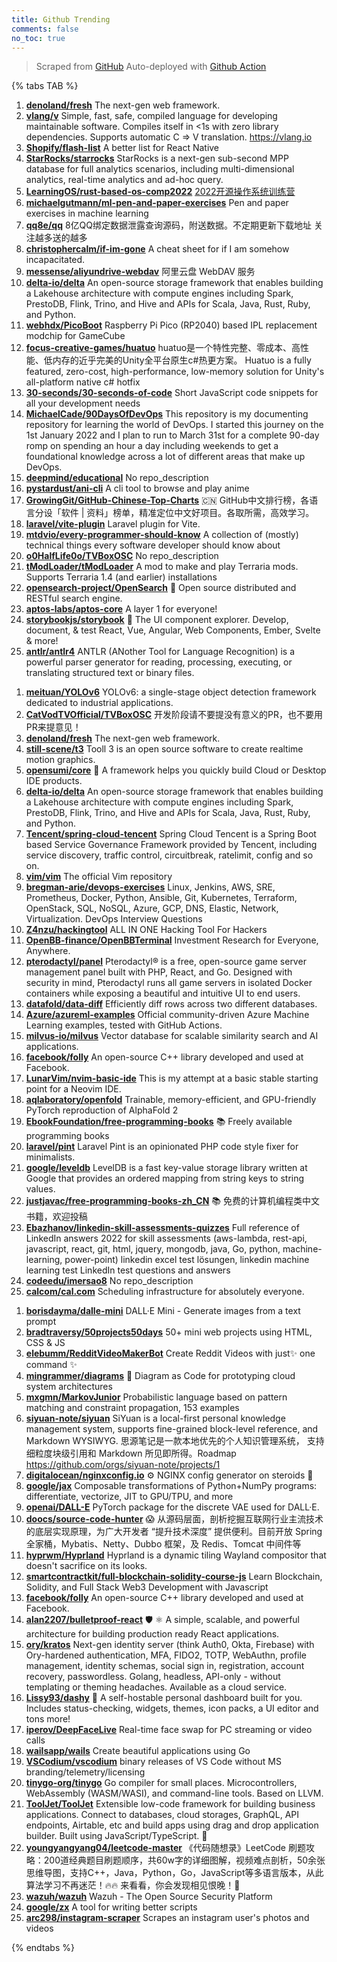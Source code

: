 ```yaml
---
title: Github Trending
comments: false
no_toc: true
---
```


> Scraped from [GitHub](https://github.com/trending)
Auto-deployed with [Github Action](https://docs.github.com/en/actions)

{% tabs TAB %}
<!-- tab Daily -->
1. [**denoland/fresh**](https://github.com/denoland/fresh)
The next-gen web framework.
2. [**vlang/v**](https://github.com/vlang/v)
Simple, fast, safe, compiled language for developing maintainable software. Compiles itself in <1s with zero library dependencies. Supports automatic C => V translation. https://vlang.io
3. [**Shopify/flash-list**](https://github.com/Shopify/flash-list)
A better list for React Native
4. [**StarRocks/starrocks**](https://github.com/StarRocks/starrocks)
StarRocks is a next-gen sub-second MPP database for full analytics scenarios, including multi-dimensional analytics, real-time analytics and ad-hoc query.
5. [**LearningOS/rust-based-os-comp2022**](https://github.com/LearningOS/rust-based-os-comp2022)
[2022开源操作系统训练营](https://learningos.github.io/rust-based-os-comp2022/)
6. [**michaelgutmann/ml-pen-and-paper-exercises**](https://github.com/michaelgutmann/ml-pen-and-paper-exercises)
Pen and paper exercises in machine learning
7. [**qq8e/qq**](https://github.com/qq8e/qq)
8亿QQ绑定数据泄露查询源码，附送数据。不定期更新下载地址 关注越多送的越多
8. [**christophercalm/if-im-gone**](https://github.com/christophercalm/if-im-gone)
A cheat sheet for if I am somehow incapacitated.
9. [**messense/aliyundrive-webdav**](https://github.com/messense/aliyundrive-webdav)
阿里云盘 WebDAV 服务
10. [**delta-io/delta**](https://github.com/delta-io/delta)
An open-source storage framework that enables building a Lakehouse architecture with compute engines including Spark, PrestoDB, Flink, Trino, and Hive and APIs for Scala, Java, Rust, Ruby, and Python.
11. [**webhdx/PicoBoot**](https://github.com/webhdx/PicoBoot)
Raspberry Pi Pico (RP2040) based IPL replacement modchip for GameCube
12. [**focus-creative-games/huatuo**](https://github.com/focus-creative-games/huatuo)
huatuo是一个特性完整、零成本、高性能、低内存的近乎完美的Unity全平台原生c#热更方案。 Huatuo is a fully featured, zero-cost, high-performance, low-memory solution for Unity's all-platform native c# hotfix
13. [**30-seconds/30-seconds-of-code**](https://github.com/30-seconds/30-seconds-of-code)
Short JavaScript code snippets for all your development needs
14. [**MichaelCade/90DaysOfDevOps**](https://github.com/MichaelCade/90DaysOfDevOps)
This repository is my documenting repository for learning the world of DevOps. I started this journey on the 1st January 2022 and I plan to run to March 31st for a complete 90-day romp on spending an hour a day including weekends to get a foundational knowledge across a lot of different areas that make up DevOps.
15. [**deepmind/educational**](https://github.com/deepmind/educational)
No repo_description
16. [**pystardust/ani-cli**](https://github.com/pystardust/ani-cli)
A cli tool to browse and play anime
17. [**GrowingGit/GitHub-Chinese-Top-Charts**](https://github.com/GrowingGit/GitHub-Chinese-Top-Charts)
🇨🇳 GitHub中文排行榜，各语言分设「软件 | 资料」榜单，精准定位中文好项目。各取所需，高效学习。
18. [**laravel/vite-plugin**](https://github.com/laravel/vite-plugin)
Laravel plugin for Vite.
19. [**mtdvio/every-programmer-should-know**](https://github.com/mtdvio/every-programmer-should-know)
A collection of (mostly) technical things every software developer should know about
20. [**o0HalfLife0o/TVBoxOSC**](https://github.com/o0HalfLife0o/TVBoxOSC)
No repo_description
21. [**tModLoader/tModLoader**](https://github.com/tModLoader/tModLoader)
A mod to make and play Terraria mods. Supports Terraria 1.4 (and earlier) installations
22. [**opensearch-project/OpenSearch**](https://github.com/opensearch-project/OpenSearch)
🔎 Open source distributed and RESTful search engine.
23. [**aptos-labs/aptos-core**](https://github.com/aptos-labs/aptos-core)
A layer 1 for everyone!
24. [**storybookjs/storybook**](https://github.com/storybookjs/storybook)
📓 The UI component explorer. Develop, document, & test React, Vue, Angular, Web Components, Ember, Svelte & more!
25. [**antlr/antlr4**](https://github.com/antlr/antlr4)
ANTLR (ANother Tool for Language Recognition) is a powerful parser generator for reading, processing, executing, or translating structured text or binary files.
<!-- endtab -->
<!-- tab Weekly -->
1. [**meituan/YOLOv6**](https://github.com/meituan/YOLOv6)
YOLOv6: a single-stage object detection framework dedicated to industrial applications.
2. [**CatVodTVOfficial/TVBoxOSC**](https://github.com/CatVodTVOfficial/TVBoxOSC)
开发阶段请不要提没有意义的PR，也不要用PR来提意见！
3. [**denoland/fresh**](https://github.com/denoland/fresh)
The next-gen web framework.
4. [**still-scene/t3**](https://github.com/still-scene/t3)
Tooll 3 is an open source software to create realtime motion graphics.
5. [**opensumi/core**](https://github.com/opensumi/core)
🚀 A framework helps you quickly build Cloud or Desktop IDE products.
6. [**delta-io/delta**](https://github.com/delta-io/delta)
An open-source storage framework that enables building a Lakehouse architecture with compute engines including Spark, PrestoDB, Flink, Trino, and Hive and APIs for Scala, Java, Rust, Ruby, and Python.
7. [**Tencent/spring-cloud-tencent**](https://github.com/Tencent/spring-cloud-tencent)
Spring Cloud Tencent is a Spring Boot based Service Governance Framework provided by Tencent, including service discovery, traffic control, circuitbreak, ratelimit, config and so on.
8. [**vim/vim**](https://github.com/vim/vim)
The official Vim repository
9. [**bregman-arie/devops-exercises**](https://github.com/bregman-arie/devops-exercises)
Linux, Jenkins, AWS, SRE, Prometheus, Docker, Python, Ansible, Git, Kubernetes, Terraform, OpenStack, SQL, NoSQL, Azure, GCP, DNS, Elastic, Network, Virtualization. DevOps Interview Questions
10. [**Z4nzu/hackingtool**](https://github.com/Z4nzu/hackingtool)
ALL IN ONE Hacking Tool For Hackers
11. [**OpenBB-finance/OpenBBTerminal**](https://github.com/OpenBB-finance/OpenBBTerminal)
Investment Research for Everyone, Anywhere.
12. [**pterodactyl/panel**](https://github.com/pterodactyl/panel)
Pterodactyl® is a free, open-source game server management panel built with PHP, React, and Go. Designed with security in mind, Pterodactyl runs all game servers in isolated Docker containers while exposing a beautiful and intuitive UI to end users.
13. [**datafold/data-diff**](https://github.com/datafold/data-diff)
Efficiently diff rows across two different databases.
14. [**Azure/azureml-examples**](https://github.com/Azure/azureml-examples)
Official community-driven Azure Machine Learning examples, tested with GitHub Actions.
15. [**milvus-io/milvus**](https://github.com/milvus-io/milvus)
Vector database for scalable similarity search and AI applications.
16. [**facebook/folly**](https://github.com/facebook/folly)
An open-source C++ library developed and used at Facebook.
17. [**LunarVim/nvim-basic-ide**](https://github.com/LunarVim/nvim-basic-ide)
This is my attempt at a basic stable starting point for a Neovim IDE.
18. [**aqlaboratory/openfold**](https://github.com/aqlaboratory/openfold)
Trainable, memory-efficient, and GPU-friendly PyTorch reproduction of AlphaFold 2
19. [**EbookFoundation/free-programming-books**](https://github.com/EbookFoundation/free-programming-books)
📚 Freely available programming books
20. [**laravel/pint**](https://github.com/laravel/pint)
Laravel Pint is an opinionated PHP code style fixer for minimalists.
21. [**google/leveldb**](https://github.com/google/leveldb)
LevelDB is a fast key-value storage library written at Google that provides an ordered mapping from string keys to string values.
22. [**justjavac/free-programming-books-zh_CN**](https://github.com/justjavac/free-programming-books-zh_CN)
📚 免费的计算机编程类中文书籍，欢迎投稿
23. [**Ebazhanov/linkedin-skill-assessments-quizzes**](https://github.com/Ebazhanov/linkedin-skill-assessments-quizzes)
Full reference of LinkedIn answers 2022 for skill assessments (aws-lambda, rest-api, javascript, react, git, html, jquery, mongodb, java, Go, python, machine-learning, power-point) linkedin excel test lösungen, linkedin machine learning test LinkedIn test questions and answers
24. [**codeedu/imersao8**](https://github.com/codeedu/imersao8)
No repo_description
25. [**calcom/cal.com**](https://github.com/calcom/cal.com)
Scheduling infrastructure for absolutely everyone.
<!-- endtab -->
<!-- tab Monthly -->
1. [**borisdayma/dalle-mini**](https://github.com/borisdayma/dalle-mini)
DALL·E Mini - Generate images from a text prompt
2. [**bradtraversy/50projects50days**](https://github.com/bradtraversy/50projects50days)
50+ mini web projects using HTML, CSS & JS
3. [**elebumm/RedditVideoMakerBot**](https://github.com/elebumm/RedditVideoMakerBot)
Create Reddit Videos with just✨ one command ✨
4. [**mingrammer/diagrams**](https://github.com/mingrammer/diagrams)
🎨 Diagram as Code for prototyping cloud system architectures
5. [**mxgmn/MarkovJunior**](https://github.com/mxgmn/MarkovJunior)
Probabilistic language based on pattern matching and constraint propagation, 153 examples
6. [**siyuan-note/siyuan**](https://github.com/siyuan-note/siyuan)
SiYuan is a local-first personal knowledge management system, supports fine-grained block-level reference, and Markdown WYSIWYG. 思源笔记是一款本地优先的个人知识管理系统， 支持细粒度块级引用和 Markdown 所见即所得。Roadmap https://github.com/orgs/siyuan-note/projects/1
7. [**digitalocean/nginxconfig.io**](https://github.com/digitalocean/nginxconfig.io)
⚙️ NGINX config generator on steroids 💉
8. [**google/jax**](https://github.com/google/jax)
Composable transformations of Python+NumPy programs: differentiate, vectorize, JIT to GPU/TPU, and more
9. [**openai/DALL-E**](https://github.com/openai/DALL-E)
PyTorch package for the discrete VAE used for DALL·E.
10. [**doocs/source-code-hunter**](https://github.com/doocs/source-code-hunter)
😱 从源码层面，剖析挖掘互联网行业主流技术的底层实现原理，为广大开发者 “提升技术深度” 提供便利。目前开放 Spring 全家桶，Mybatis、Netty、Dubbo 框架，及 Redis、Tomcat 中间件等
11. [**hyprwm/Hyprland**](https://github.com/hyprwm/Hyprland)
Hyprland is a dynamic tiling Wayland compositor that doesn't sacrifice on its looks.
12. [**smartcontractkit/full-blockchain-solidity-course-js**](https://github.com/smartcontractkit/full-blockchain-solidity-course-js)
Learn Blockchain, Solidity, and Full Stack Web3 Development with Javascript
13. [**facebook/folly**](https://github.com/facebook/folly)
An open-source C++ library developed and used at Facebook.
14. [**alan2207/bulletproof-react**](https://github.com/alan2207/bulletproof-react)
🛡️ ⚛️ A simple, scalable, and powerful architecture for building production ready React applications.
15. [**ory/kratos**](https://github.com/ory/kratos)
Next-gen identity server (think Auth0, Okta, Firebase) with Ory-hardened authentication, MFA, FIDO2, TOTP, WebAuthn, profile management, identity schemas, social sign in, registration, account recovery, passwordless. Golang, headless, API-only - without templating or theming headaches. Available as a cloud service.
16. [**Lissy93/dashy**](https://github.com/Lissy93/dashy)
🚀 A self-hostable personal dashboard built for you. Includes status-checking, widgets, themes, icon packs, a UI editor and tons more!
17. [**iperov/DeepFaceLive**](https://github.com/iperov/DeepFaceLive)
Real-time face swap for PC streaming or video calls
18. [**wailsapp/wails**](https://github.com/wailsapp/wails)
Create beautiful applications using Go
19. [**VSCodium/vscodium**](https://github.com/VSCodium/vscodium)
binary releases of VS Code without MS branding/telemetry/licensing
20. [**tinygo-org/tinygo**](https://github.com/tinygo-org/tinygo)
Go compiler for small places. Microcontrollers, WebAssembly (WASM/WASI), and command-line tools. Based on LLVM.
21. [**ToolJet/ToolJet**](https://github.com/ToolJet/ToolJet)
Extensible low-code framework for building business applications. Connect to databases, cloud storages, GraphQL, API endpoints, Airtable, etc and build apps using drag and drop application builder. Built using JavaScript/TypeScript. 🚀
22. [**youngyangyang04/leetcode-master**](https://github.com/youngyangyang04/leetcode-master)
《代码随想录》LeetCode 刷题攻略：200道经典题目刷题顺序，共60w字的详细图解，视频难点剖析，50余张思维导图，支持C++，Java，Python，Go，JavaScript等多语言版本，从此算法学习不再迷茫！🔥🔥 来看看，你会发现相见恨晚！🚀
23. [**wazuh/wazuh**](https://github.com/wazuh/wazuh)
Wazuh - The Open Source Security Platform
24. [**google/zx**](https://github.com/google/zx)
A tool for writing better scripts
25. [**arc298/instagram-scraper**](https://github.com/arc298/instagram-scraper)
Scrapes an instagram user's photos and videos
<!-- endtab -->
{% endtabs %}
